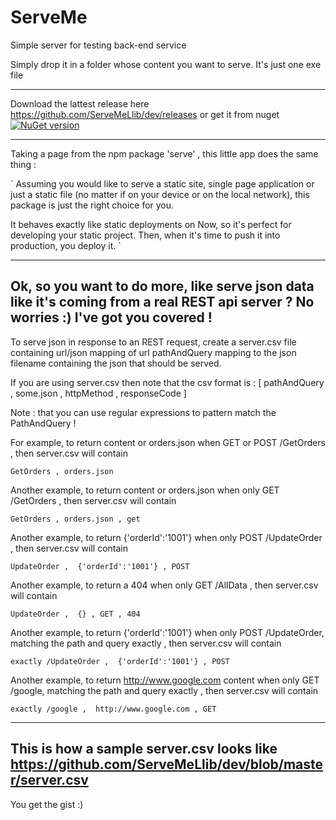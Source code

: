 # ServeMe
Simple server for testing back-end service


Simply drop it in a folder whose content you want to serve. It's just one exe file 

----

Download the lattest release here https://github.com/ServeMeLlib/dev/releases or get it from nuget 
[![NuGet version](https://badge.fury.io/nu/serveme.svg)](https://badge.fury.io/nu/serveme)


----

Taking a page from the npm package 'serve' , this little app does the same thing :

`
Assuming you would like to serve a static site, single page application or just a static file (no matter if on your device or on the local network), this package is just the right choice for you.

It behaves exactly like static deployments on Now, so it's perfect for developing your static project. Then, when it's time to push it into production, you deploy it.
`


----
Ok, so you want to do more, like serve json data like it's coming from a real REST api server ? No worries :) I've got you covered !
----

To serve json in response to an REST request, create a server.csv file containing url/json mapping of url pathAndQuery mapping to the json filename containing the json that should be served.

If you are using server.csv then note that the csv format is :
[ pathAndQuery , some.json , httpMethod  , responseCode ]

Note : that you can use regular expressions to pattern match the PathAndQuery !

For example, to return content or orders.json when GET or POST /GetOrders , then server.csv will contain 

`GetOrders , orders.json`

Another example, to return content or orders.json when only GET /GetOrders , then server.csv will contain 

`GetOrders , orders.json , get`

Another example, to return {'orderId':'1001'}  when only POST /UpdateOrder , then server.csv will contain 

`UpdateOrder ,  {'orderId':'1001'} , POST`

Another example, to return a 404  when only GET /AllData , then server.csv will contain 

`UpdateOrder ,  {} , GET , 404`

Another example, to return {'orderId':'1001'}  when only POST /UpdateOrder, matching the path and query exactly , then server.csv will contain 

`exactly /UpdateOrder ,  {'orderId':'1001'} , POST`

Another example, to return http://www.google.com content  when only GET /google, matching the path and query exactly , then server.csv will contain 

`exactly /google ,  http://www.google.com , GET`
      
----
This is how a sample server.csv looks like https://github.com/ServeMeLlib/dev/blob/master/server.csv
----
You get the gist :)
